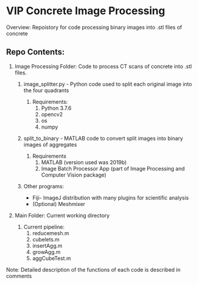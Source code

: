 <h1> VIP Concrete Image Processing </h1>

Overview: Repoistory for code processing binary images into .stl files of concrete

<h2> Repo Contents: </h2>

1. Image Processing Folder: Code to process CT scans of concrete into .stl files.
    1. image_splitter.py - Python code used to split each original image into the four quadrants
        1. Requirements:
            1. Python 3.7.6
            2. opencv2
            3. os
            4. numpy

    2. split_to_binary - MATLAB code to convert split images into binary images of aggregates
        1. Requirements
            1. MATLAB (version used was 2019b)
            2. Image Batch Processor App (part of Image Processing and Computer Vision package)
    3. Other programs:
        + Fiji- ImageJ distribution with many plugins for scientific analysis
        + (Optional) Meshmixer

2. Main Folder: Current working directory
    1. Current pipeline:
        1. reducemesh.m
        2. cubelets.m
        3. insertAgg.m
        4. growAgg.m
        5. aggCubeTest.m

Note: Detailed description of the functions of each code is described in comments
